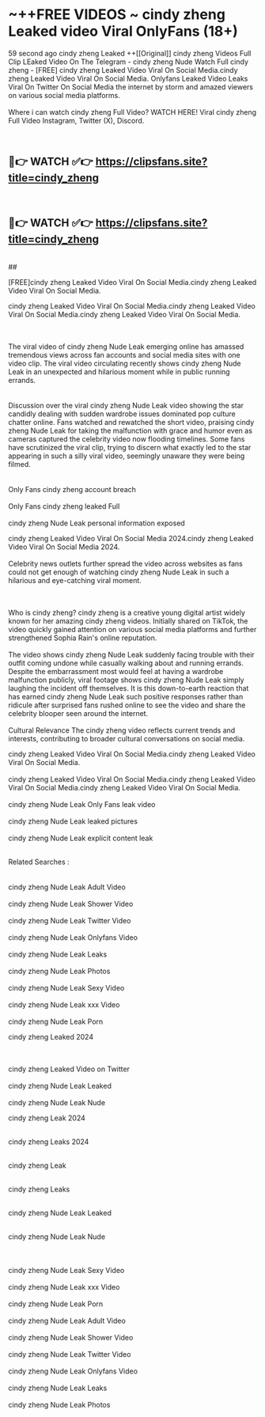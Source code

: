 # ~++FREE VIDEOS ~ cindy zheng Leaked video Viral OnlyFans (18+)<br>


59 second ago cindy zheng Leaked ++[[Original]] cindy zheng Videos Full Clip LEaked Video On The Telegram  - cindy zheng Nude  Watch Full cindy zheng - [FREE] cindy zheng Leaked Video Viral On Social Media.cindy zheng Leaked Video Viral On Social Media.   Onlyfans Leaked Video Leaks Viral On Twitter On Social Media the internet by storm and amazed viewers on various social media platforms. <br><br>
Where i can watch cindy zheng Full Video? WATCH HERE! Viral cindy zheng Full Video Instagram, Twitter (X), Discord. <br>


 <br>

##  🔴👉 WATCH ✅👉  <a href="https://clipsfans.site?title=cindy_zheng&ref=git">https://clipsfans.site?title=cindy_zheng</a> <br>
  <br>

##  🔴👉 WATCH ✅👉  <a href="https://clipsfans.site?title=cindy_zheng&ref=git">https://clipsfans.site?title=cindy_zheng</a> <br>
  <br>
  ##



[FREE]cindy zheng Leaked Video Viral On Social Media.cindy zheng Leaked Video Viral On Social Media. <br>

cindy zheng Leaked Video Viral On Social Media.cindy zheng Leaked Video Viral On Social Media.cindy zheng Leaked Video Viral On Social Media. <br>


  <br>

  <br>
The viral video of cindy zheng Nude Leak emerging online has amassed tremendous views across fan accounts and social media sites with one video clip. The viral video circulating recently shows cindy zheng Nude Leak in an unexpected and hilarious moment while in public running errands.<br>
<br>


<br>
Discussion over the viral cindy zheng Nude Leak video showing the star candidly dealing with sudden wardrobe issues dominated pop culture chatter online. Fans watched and rewatched the short video, praising cindy zheng Nude Leak for taking the malfunction with grace and humor even as cameras captured the celebrity video now flooding timelines. Some fans have scrutinized the viral clip, trying to discern what exactly led to the star appearing in such a silly viral video, seemingly unaware they were being filmed.<br>
<br>
<br> 
Only Fans cindy zheng account breach<br>
<br>
Only Fans cindy zheng leaked Full <br>
<br>
cindy zheng Nude Leak personal information exposed<br>

cindy zheng Leaked Video Viral On Social Media 2024.cindy zheng Leaked Video Viral On Social Media 2024. <br>
<br>
Celebrity news outlets further spread the video across websites as fans could not get enough of watching cindy zheng Nude Leak in such a hilarious and eye-catching viral moment.<br>
<br>

<br>
Who is cindy zheng? cindy zheng is a creative young digital artist widely known for her amazing cindy zheng videos. Initially shared on TikTok, the video quickly gained attention on various social media platforms and further strengthened Sophia Rain's online reputation.<br>
<br>
The video shows cindy zheng Nude Leak suddenly facing trouble with their outfit coming undone while casually walking about and running errands. Despite the embarrassment most would feel at having a wardrobe malfunction publicly, viral footage shows cindy zheng Nude Leak simply laughing the incident off themselves. It is this down-to-earth reaction that has earned cindy zheng Nude Leak such positive responses rather than ridicule after surprised fans rushed online to see the video and share the celebrity blooper seen around the internet.<br>
<br>
Cultural Relevance The cindy zheng video reflects current trends and interests, contributing to broader cultural conversations on social media.<br>

cindy zheng Leaked Video Viral On Social Media.cindy zheng Leaked Video Viral On Social Media.<br>
<br>
cindy zheng Leaked Video Viral On Social Media.cindy zheng Leaked Video Viral On Social Media.cindy zheng Leaked Video Viral On Social Media.<br>
<br>
cindy zheng Nude Leak Only Fans leak video<br>
<br>
cindy zheng Nude Leak leaked pictures<br>
<br>
cindy zheng Nude Leak explicit content leak<br>


<br>
Related Searches :<br>
<br>

<br>
cindy zheng Nude Leak Adult Video<br>
<br>
cindy zheng Nude Leak Shower Video<br>
<br>
cindy zheng Nude Leak Twitter Video<br>
<br>
cindy zheng Nude Leak Onlyfans Video<br>
<br>
cindy zheng Nude Leak Leaks<br>
<br>
cindy zheng Nude Leak Photos<br>

<br>
cindy zheng Nude Leak Sexy Video<br>
<br>
cindy zheng Nude Leak xxx Video<br>
<br>
cindy zheng Nude Leak Porn<br>

cindy zheng  Leaked 2024 <br> <br>
<br>

cindy zheng Leaked Video on Twitter <br>
<br>
cindy zheng Nude Leak Leaked<br>
<br>
cindy zheng Nude Leak Nude<br>


cindy zheng  Leak 2024 <br> <br>



cindy zheng  Leaks 2024 <br> <br>



 
cindy zheng  Leak<br> <br>



cindy zheng  Leaks<br> <br>


cindy zheng Nude Leak Leaked<br> <br>

cindy zheng Nude Leak Nude<br> <br>
<br> <br>
cindy zheng Nude Leak Sexy Video
<br> <br>
cindy zheng Nude Leak xxx Video
<br> <br>
cindy zheng Nude Leak Porn
<br> <br>
cindy zheng Nude Leak Adult Video
<br> <br>
cindy zheng Nude Leak Shower Video
<br> <br>
cindy zheng Nude Leak Twitter Video
<br> <br>
cindy zheng Nude Leak Onlyfans Video
<br> <br>
cindy zheng Nude Leak Leaks
<br> <br>
cindy zheng Nude Leak Photos






</p>




 



</p>











